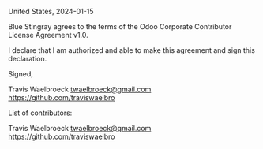 United States, 2024-01-15

Blue Stingray agrees to the terms of the Odoo Corporate Contributor License
Agreement v1.0.

I declare that I am authorized and able to make this agreement and sign this
declaration.

Signed,

Travis Waelbroeck twaelbroeck@gmail.com https://github.com/traviswaelbro

List of contributors:

Travis Waelbroeck twaelbroeck@gmail.com https://github.com/traviswaelbro

